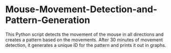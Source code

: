 # Mouse-Movement-Detection-and-Pattern-Generation
This Python script detects the movement of the mouse in all directions and creates a pattern based on the movements. After 30 minutes of movement detection, it generates a unique ID for the pattern and prints it out in graphs.
